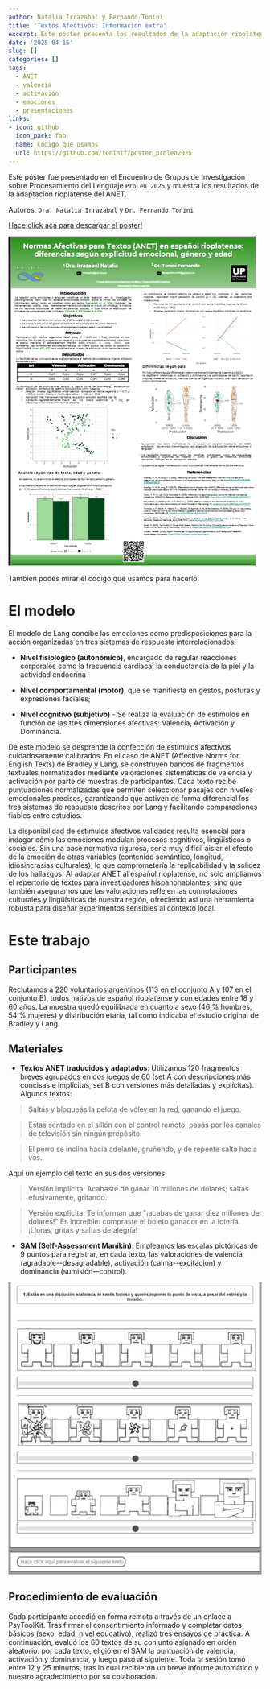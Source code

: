 ```yaml
---
author: Natalia Irrazabal y Fernando Tonini
title: 'Textos Afectivos: Información extra'
excerpt: Este póster presenta los resultados de la adaptación rioplatense del ANET, explorando cómo el tipo de texto, la edad y el sexo influyen en la evaluación emocional de estímulos escritos. Incluye análisis de valencia, activación y dominancia en una muestra argentina.
date: '2025-04-15'
slug: []
categories: []
tags:
  - ANET
  - valencia
  - activación
  - emociones
  - presentaciones
links:
- icon: github
  icon_pack: fab
  name: Código que usamos
  url: https://github.com/toninif/poster_prolen2025
---
```


Este póster fue presentado en el Encuentro de Grupos de Investigación sobre Procesamiento del Lenguaje `ProLen 2025` y muestra los resultados de la adaptación rioplatense del ANET.

Autores: `Dra. Natalia Irrazabal` y `Dr. Fernando Tonini`

[Hace click aca para descargar el poster!](https://drive.google.com/uc?id=1aScoukk5AfywedqNu4_hKH8meRl64Nks&export=download)

![](miniatura_prolen.png)

Tambíen podes mirar el código que usamos para hacerlo


# El modelo

El modelo de Lang concibe las emociones como predisposiciones para la acción organizadas en tres sistemas de respuesta interrelacionados:

-   **Nivel fisiológico (autonómico)**, encargado de regular reacciones corporales como la frecuencia cardíaca, la conductancia de la piel y la actividad endocrina

-   **Nivel comportamental (motor)**, que se manifiesta en gestos, posturas y expresiones faciales;

-   **Nivel cognitivo (subjetivo)** - Se realiza la evaluación de estímulos en función de las tres dimensiones afectivas: Valencia, Activación y Dominancia.

De este modelo se desprende la confección de estímulos afectivos cuidadosamente calibrados. En el caso de ANET (Affective Norms for English Texts) de Bradley y Lang, se construyen bancos de fragmentos textuales normatizados mediante valoraciones sistemáticas de valencia y activación por parte de muestras de participantes. Cada texto recibe puntuaciones normalizadas que permiten seleccionar pasajes con niveles emocionales precisos, garantizando que activen de forma diferencial los tres sistemas de respuesta descritos por Lang y facilitando comparaciones fiables entre estudios.

La disponibilidad de estímulos afectivos validados resulta esencial para indagar cómo las emociones modulan procesos cognitivos, lingüísticos o sociales. Sin una base normativa rigurosa, sería muy difícil aislar el efecto de la emoción de otras variables (contenido semántico, longitud, idiosincrasias culturales), lo que comprometería la replicabilidad y la solidez de los hallazgos. Al adaptar ANET al español rioplatense, no solo ampliamos el repertorio de textos para investigadores hispanohablantes, sino que también aseguramos que las valoraciones reflejen las connotaciones culturales y lingüísticas de nuestra región, ofreciendo así una herramienta robusta para diseñar experimentos sensibles al contexto local.

# Este trabajo

## **Participantes**

Reclutamos a 220 voluntarios argentinos (113 en el conjunto A y 107 en el conjunto B), todos nativos de español rioplatense y con edades entre 18 y 60 años. La muestra quedó equilibrada en cuanto a sexo (46 % hombres, 54 % mujeres) y distribución etaria, tal como indicaba el estudio original de Bradley y Lang.

## **Materiales**

-   **Textos ANET traducidos y adaptados**: Utilizamos 120 fragmentos breves agrupados en dos juegos de 60 (set A con descripciones más concisas e implícitas, set B con versiones más detalladas y explícitas). Algunos textos:

        
> Saltás y bloqueás la pelota de vóley en la red, ganando el juego.

> Estas sentado en el sillón con el control remoto, pasás por los canales de televisión sin ningún propósito.

> El perro se inclina hacia adelante, gruñendo, y de repente salta hacia vos.

Aquí un ejemplo del texto en sus dos versiones:

> Versión implícita: Acabaste de ganar 10 millones de dólares; saltás efusivamente, gritando.

> Versión explícita: Te informan que "¡acabas de ganar diez millones de dólares!" Es increíble: compraste el boleto ganador en la lotería. ¡Lloras, gritas y saltas de alegría! 


-   **SAM (Self-Assessment Manikin)**: Empleamos las escalas pictóricas de 9 puntos para registrar, en cada texto, las valoraciones de valencia (agradable--desagradable), activación (calma--excitación) y dominancia (sumisión--control).

<center>

![](samblog.png)

</center>

## **Procedimiento de evaluación**

Cada participante accedió en forma remota a través de un enlace a PsyToolKit. Tras firmar el consentimiento informado y completar datos básicos (sexo, edad, nivel educativo), realizó tres ensayos de práctica. A continuación, evaluó los 60 textos de su conjunto asignado en orden aleatorio: por cada texto, eligió en el SAM la puntuación de valencia, activación y dominancia, y luego pasó al siguiente. Toda la sesión tomó entre 12 y 25 minutos, tras lo cual recibieron un breve informe automático y nuestro agradecimiento por su colaboración.
